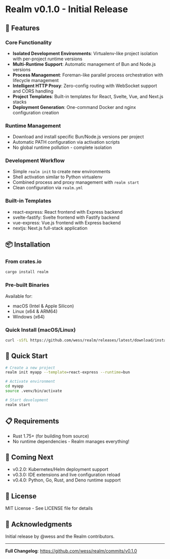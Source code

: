 # Realm v0.1.0 - Initial Release

## 🎉 Features

### Core Functionality
- **Isolated Development Environments**: Virtualenv-like project isolation with per-project runtime versions
- **Multi-Runtime Support**: Automatic management of Bun and Node.js versions
- **Process Management**: Foreman-like parallel process orchestration with lifecycle management
- **Intelligent HTTP Proxy**: Zero-config routing with WebSocket support and CORS handling
- **Project Templates**: Built-in templates for React, Svelte, Vue, and Next.js stacks
- **Deployment Generation**: One-command Docker and nginx configuration creation

### Runtime Management
- Download and install specific Bun/Node.js versions per project
- Automatic PATH configuration via activation scripts
- No global runtime pollution - complete isolation

### Development Workflow
- Simple `realm init` to create new environments
- Shell activation similar to Python virtualenv
- Combined process and proxy management with `realm start`
- Clean configuration via `realm.yml`

### Built-in Templates
- react-express: React frontend with Express backend
- svelte-fastify: Svelte frontend with Fastify backend  
- vue-express: Vue.js frontend with Express backend
- nextjs: Next.js full-stack application

## 📦 Installation

### From crates.io
```bash
cargo install realm
```

### Pre-built Binaries
Available for:
- macOS (Intel & Apple Silicon)
- Linux (x64 & ARM64)
- Windows (x64)

### Quick Install (macOS/Linux)
```bash
curl -sSfL https://github.com/wess/realm/releases/latest/download/install.sh | bash
```

## 🚀 Quick Start

```bash
# Create a new project
realm init myapp --template=react-express --runtime=bun

# Activate environment
cd myapp
source .venv/bin/activate

# Start development
realm start
```

## 📋 Requirements

- Rust 1.75+ (for building from source)
- No runtime dependencies - Realm manages everything!

## 🔮 Coming Next

- v0.2.0: Kubernetes/Helm deployment support
- v0.3.0: IDE extensions and live configuration reload
- v0.4.0: Python, Go, Rust, and Deno runtime support

## 📝 License

MIT License - See LICENSE file for details

## 🙏 Acknowledgments

Initial release by @wess and the Realm contributors.

---

**Full Changelog**: https://github.com/wess/realm/commits/v0.1.0
